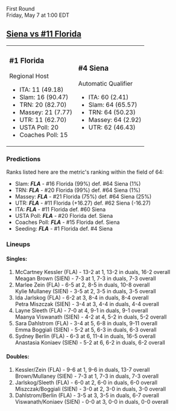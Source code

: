 First Round  
Friday, May 7 at 1:00 EDT
## [Siena vs #11 Florida](https://www.ncaa.com/game/5833667) 

<table><tr><td>  

### #1 Florida  

Regional Host  
- ITA: 11 (49.18)  
- Slam: 16 (90.47)  
- TRN: 20 (82.70)  
- Massey: 21 (7.77)  
- UTR: 11 (62.70)  
- USTA Poll: 20  
- Coaches Poll: 15  

</td><td>  

### #4 Siena  

Automatic Qualifier  
- ITA: 60 (2.41)  
- Slam: 64 (65.57)  
- TRN: 64 (50.23)  
- Massey: 64 (2.92)  
- UTR: 62 (46.43)  

</td></tr></table>  

 ### Predictions  

Ranks listed here are the metric's ranking within the field of 64:  
- Slam: ***FLA*** - #16 Florida (99%) def. #64 Siena (1%)  
- TRN: ***FLA*** - #20 Florida (99%) def. #64 Siena (1%)  
- Massey: ***FLA*** - #21 Florida (75%) def. #64 Siena (25%)  
- UTR: ***FLA*** - #11 Florida (+16.27) def. #62 Siena (-16.27)  
- ITA: ***FLA*** - #11 Florida def. #60 Siena  
- USTA Poll: ***FLA*** - #20 Florida def. Siena  
- Coaches Poll: ***FLA*** - #15 Florida def. Siena  
- Seeding: ***FLA*** - #1 Florida def. #4 Siena  

 ### Lineups  

 #### Singles:  
1. McCartney Kessler (FLA) - 13-2 at 1, 13-2 in duals, 16-2 overall  
  Meagan Brown (SIEN) - 7-3 at 1, 7-3 in duals, 7-3 overall
2. Marlee Zein (FLA) - 6-5 at 2, 8-5 in duals, 10-8 overall  
  Kylie Mullaney (SIEN) - 3-5 at 2, 3-5 in duals, 3-5 overall
3. Ida Jarlskog (FLA) - 6-2 at 3, 8-4 in duals, 8-4 overall  
  Petra Miszczak (SIEN) - 3-4 at 3, 4-4 in duals, 4-4 overall
4. Layne Sleeth (FLA) - 7-0 at 4, 9-1 in duals, 9-1 overall  
  Maanya Viswanath (SIEN) - 4-2 at 4, 5-2 in duals, 5-2 overall
5. Sara Dahlstrom (FLA) - 3-4 at 5, 6-8 in duals, 9-11 overall  
  Emma Boggiali (SIEN) - 5-2 at 5, 6-3 in duals, 6-3 overall
6. Sydney Berlin (FLA) - 6-3 at 6, 11-4 in duals, 16-5 overall  
  Anastasia Koniaev (SIEN) - 5-2 at 6, 6-2 in duals, 6-2 overall

 #### Doubles:  
1. Kessler/Zein (FLA) - 9-6 at 1, 9-6 in duals, 13-7 overall  
  Brown/Mullaney (SIEN) - 7-3 at 1, 7-3 in duals, 7-3 overall
2. Jarlskog/Sleeth (FLA) - 6-0 at 2, 6-0 in duals, 6-0 overall  
  Miszczak/Boggiali (SIEN) - 3-0 at 2, 3-0 in duals, 3-0 overall
3. Dahlstrom/Berlin (FLA) - 3-5 at 3, 3-5 in duals, 6-7 overall  
  Viswanath/Koniaev (SIEN) - 0-0 at 3, 0-0 in duals, 0-0 overall